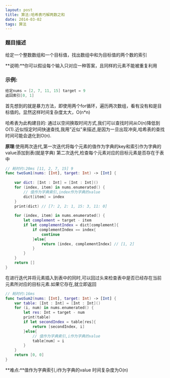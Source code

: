 ```yaml
---
layout: post
title: 算法:哈希表巧解两数之和
date: 2014-03-02
tags: 算法
---
```

### 题目描述

给定一个整数数组和一个目标值，找出数组中和为目标值的两个数的索引

**说明:**你可以假设每个输入只对应一种答案，且同样的元素不能被重复利用

### 示例:
```swift
给定nums = [2, 7, 11, 15] target = 9
返回索引[0, 1]
```
首先想到的就是暴力方法，即使用两个for循环，遍历两次数组，看有没有和是目标值的。显然这样时间复杂度太大，O(n*n)

哈希表为此构建目的: 通过以空间换取时间方式,我们可以查找时间从O(n)降低到O(1).近似恒定时间快速查找,我用"近似"来描述,是因为一旦出现冲突,哈希表的查找时间可能会退化到O(n).

**原理**:使用两次迭代,第一次迭代将每个元素的值作为字典的key和索引作为字典的value添加到表(就是字典)
第二次迭代,检查每个元素对应的目标元素是否存在于表中

```swift
// 耗时约:20ms [11, 2, 7, 15] 9
func twoSum1(nums: [Int], target: Int) -> [Int] {
    
    var dict: [Int : Int] = [Int : Int]()
    for (index, item) in nums.enumerated() {
        // 值作为字典索引,index作为字典的value
        dict[item] = index
    }
    print(dict) // [7: 2, 2: 1, 15: 3, 11: 0]
    
    for (index, item) in nums.enumerated() {
        let complement = target - item
        if let complementIndex = dict[complement]{
            if complementIndex == index{
                continue
            }else{
                return [index, complementIndex] // [1, 2]
            }
        }
    }
    return []
}
```

在进行迭代并将元素插入到表中的同时,可以回过头来检查表中是否已经存在当前元素所对应的目标元素.如果它存在,就立即返回
```swift
// 耗时约:16ms
func twoSum2(nums: [Int], target: Int) -> [Int] {
    var table: [Int : Int] = [Int : Int]()
    for (i, num) in nums.enumerated() {
        let res: Int = target - num
        print(table)
        if let secondIndex = table[res]{
            return [secondIndex, i]
        }else{
            // 值作为字典索引,i作为字典的value
            table[num] = i
        }
    }
    return [0, 0]
}
```
**难点:**值作为字典索引,i作为字典的value
时间复杂度为O(n)

